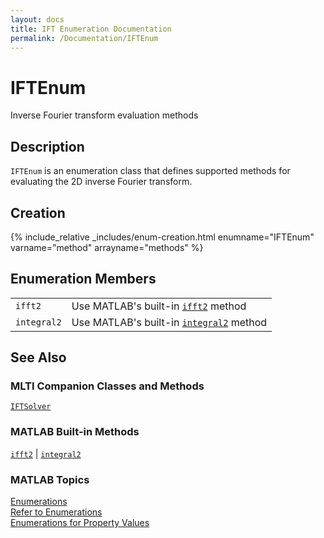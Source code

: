 ```yaml
---
layout: docs
title: IFT Enumeration Documentation
permalink: /Documentation/IFTEnum
---
```


# IFTEnum

Inverse Fourier transform evaluation methods

## Description

`IFTEnum` is an enumeration class that defines supported methods for evaluating the 2D inverse Fourier transform.

## Creation

{% include_relative _includes/enum-creation.html enumname="IFTEnum" varname="method" arrayname="methods" %}

## Enumeration Members

<table>
  <tr>
    <td>
      <code>ifft2</code>
    </td>
    <td>
      Use MATLAB's built-in <a href="https://www.mathworks.com/help/matlab/ref/ifft2.html"><code>ifft2</code></a> method
    </td>
  </tr>
  <tr>
    <td>
      <code>integral2</code>
    </td>
    <td>
      Use MATLAB's built-in <a href="https://www.mathworks.com/help/matlab/ref/integral2.html"><code>integral2</code></a> method
    </td>
  </tr>
</table>

## See Also
### MLTI Companion Classes and Methods
[`IFTSolver`](/MLTI/Documentation/IFTSolver)

### MATLAB Built-in Methods
[`ifft2`](https://www.mathworks.com/help/matlab/ref/ifft2.html) | [`integral2`](https://www.mathworks.com/help/matlab/ref/integral2.html)

### MATLAB Topics
[Enumerations](https://www.mathworks.com/help/matlab/enumeration-classes.html)<br>
[Refer to Enumerations](https://www.mathworks.com/help/matlab/matlab_oop/how-to-refer-to-enumerations.html)<br>
[Enumerations for Property Values](https://www.mathworks.com/help/matlab/matlab_oop/restrict-property-values-to-enumerations.html)








